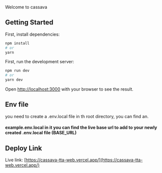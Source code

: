 Welcome to cassava 

## Getting Started

First, install dependencies:

```bash
npm install
# or
yarn
```

First, run the development server:
```bash
npm run dev
# or
yarn dev
```


Open [http://localhost:3000](http://localhost:3000) with your browser to see the result.

## Env file

you need to create a .env.local file in th root directory, you can find an.
#### example.env.local in it you can find the live base url to add to your newly created .env.local file (BASE_URL)

## Deploy Link

Live link: [https://cassava-tta-web.vercel.app/](https://cassava-tta-web.vercel.app/)